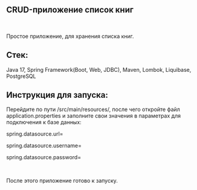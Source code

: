 ## CRUD-приложение список книг
<br>

Простое приложение, для хранения списка книг.

## Стек: 

Java 17, Spring Framework(Boot, Web, JDBC), Maven, Lombok, Liquibase, PostgreSQL

## Инструкция для запуска:

Перейдите по пути /src/main/resources/, после чего откройте файл application.properties 
и заполните свои значения в параметрах для подключения к базе данных:

<p>spring.datasource.url=</p>
<p>spring.datasource.username=</p>
<p>spring.datasource.password=</p>

<br>

После этого приложение готово к запуску.
